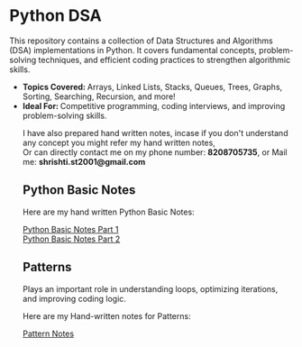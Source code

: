 <h1>Python DSA</h1>

<p>This repository contains a collection of Data Structures and Algorithms (DSA) implementations in Python. It covers fundamental concepts, problem-solving techniques, and efficient coding practices to strengthen algorithmic skills.</p>

<ul>
<li><b>Topics Covered: </b>Arrays, Linked Lists, Stacks, Queues, Trees, Graphs, Sorting, Searching, Recursion, and more!</li>
<li><b>Ideal For: </b>Competitive programming, coding interviews, and improving problem-solving skills.</li>

<p>I have also prepared hand written notes, incase if you don't understand any concept you might refer my hand written notes, <br>
Or can directly contact me on my phone number: <b>8208705735</b>, or Mail me: <b>shrishti.st2001@gmail.com</b></p>

<h2> Python Basic Notes </h2>
<p> Here are my hand written Python Basic Notes: </p>
<a href='https://drive.google.com/file/d/1aeUqMf4C_ihuUmtPHHHHyU4Yr3lXlKRO/view?usp=sharing'> Python Basic Notes Part 1 </a> <br>
<a href='https://drive.google.com/file/d/1ahn2qAJzDGMVM8nWEDiNDfow9u8C8gpd/view?usp=sharing'> Python Basic Notes Part 2 </a>

<h2>Patterns</h2>
<p>Plays an important role in understanding loops, optimizing iterations, and improving coding logic.</p>
<p>Here are my Hand-written notes for Patterns: </p>

<a href='https://drive.google.com/file/d/1agIYj2gU8LehG56b9kaf1MuSgaNCSmJy/view?usp=sharing'> Pattern Notes </a>
